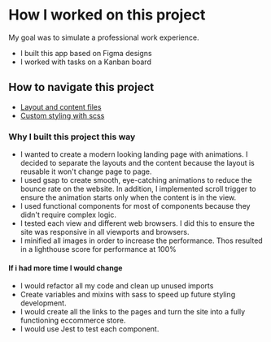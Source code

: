 # How I worked on this project
My goal was to simulate a professional work experience.
* I built this app based on Figma designs
* I worked with tasks on a Kanban board
## How to navigate this project
* [Layout and content files](../../tree/main/src/assets/js/components)
* [Custom styling with scss](../../tree/main/src/assets/scss)
  
### Why I built this project this way 
* I wanted to create a modern looking landing page with animations. I decided to separate the layouts and the content because the layout is reusable it won't change page to page. 
* I used gsap to create smooth, eye-catching animations to reduce the bounce rate on the website. In addition, I implemented scroll trigger to ensure the animation starts only when the content is in the view.
* I used functional components for most of components because they didn't require complex logic. 
* I tested each view and different web browsers. I did this to ensure the site was responsive in all viewports and browsers.
* I minified all images in order to increase the performance. Thos resulted in a lighthouse score for performance at 100%
#### If i had more time I would change
* I would refactor all my code and clean up unused imports
* Create variables and mixins with sass to speed up future styling development.
* I would create all the links to the pages and turn the site into a fully functioning eccommerce store. 
* I would use Jest to test each component. 
